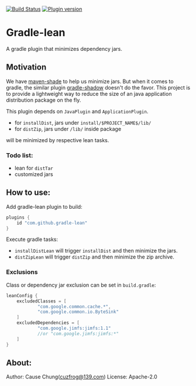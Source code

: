 [![Build Status](https://travis-ci.org/cuzfrog/gradle-lean.svg?branch=master)](https://travis-ci.org/cuzfrog/gradle-lean)
[![Plugin version](https://img.shields.io/badge/gradle--plugin-0.1.0-blue.svg)](https://plugins.gradle.org/plugin/com.github.gradle-lean)

# Gradle-lean

A gradle plugin that minimizes dependency jars.

## Motivation

We have [maven-shade](https://github.com/apache/maven-shade-plugin) to help us minimize jars. 
But when it comes to gradle, the similar plugin [gradle-shadow](https://github.com/johnrengelman/shadow) doesn't do the favor. 
This project is to provide a lightweight way to reduce the size of an java application distribution package on the fly.

This plugin depends on `JavaPlugin` and `ApplicationPlugin`.

* for `installDist`, jars under `install/$PROJECT_NAME$/lib/`
* for `distZip`, jars under `/lib/` inside package

will be minimized by respective lean tasks.

### Todo list:

* lean for `distTar`
* customized jars

## How to use:

Add gradle-lean plugin to build:

```groovy
plugins {
    id "com.github.gradle-lean"
}
```

Execute gradle tasks:

* `installDistLean` will trigger `installDist` and then minimize the jars.
* `distZipLean` will trigger `distZip` and then minimize the zip archive.

### Exclusions

Class or dependency jar exclusion can be set in `build.gradle`:

```groovy
leanConfig {
    excludedClasses = [
            "com.google.common.cache.*",
            "com.google.common.io.ByteSink"
    ]
    excludedDependencies = [
            "com.google.jimfs:jimfs:1.1"
            //or "com.google.jimfs:jimfs:*"
    ]
}
```

## About:
Author: Cause Chung(cuzfrog@139.com)
License: Apache-2.0
